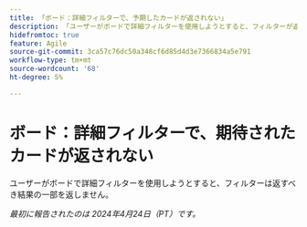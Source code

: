 ```yaml
---
title: 「ボード：詳細フィルターで、予期したカードが返されない」
description: 「ユーザーがボードで詳細フィルターを使用しようとすると、フィルターが返す結果のすべてを返しません。」
hidefromtoc: true
feature: Agile
source-git-commit: 3ca57c76dc50a348cf6d85d4d3e7366834a5e791
workflow-type: tm+mt
source-wordcount: '68'
ht-degree: 5%

---
```



# ボード：詳細フィルターで、期待されたカードが返されない

ユーザーがボードで詳細フィルターを使用しようとすると、フィルターは返すべき結果の一部を返しません。

_最初に報告されたのは 2024年4月24日（PT）です。_
